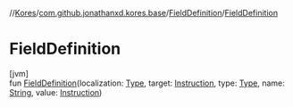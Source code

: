 //[Kores](../../../index.md)/[com.github.jonathanxd.kores.base](../index.md)/[FieldDefinition](index.md)/[FieldDefinition](-field-definition.md)

# FieldDefinition

[jvm]\
fun [FieldDefinition](-field-definition.md)(localization: [Type](https://docs.oracle.com/javase/8/docs/api/java/lang/reflect/Type.html), target: [Instruction](../../com.github.jonathanxd.kores/-instruction/index.md), type: [Type](https://docs.oracle.com/javase/8/docs/api/java/lang/reflect/Type.html), name: [String](https://kotlinlang.org/api/latest/jvm/stdlib/kotlin/-string/index.html), value: [Instruction](../../com.github.jonathanxd.kores/-instruction/index.md))
